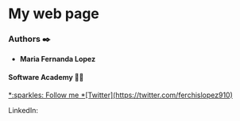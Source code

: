 # My web page


### Authors :black_nib:
* __Maria Fernanda Lopez__

#### Software Academy 👨‍💻

<p aling="center">
<a href="https://twitter.com/ferchislopez910" target="_blank">
*:sparkles: Follow me *[Twitter](https://twitter.com/ferchislopez910)</a>
</p>

<p>LinkedIn:
<a href="https://www.linkedin.com/in/maria-fernanda-lópez-álvarez-9a5462a2/ "></a><p>